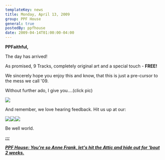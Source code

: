 ```yaml
---
templateKey: news
title: Monday, April 13, 2009
group: PPF House
general: true
postedBy: ppfhouse
date: 2009-04-14T01:00:00-04:00
---
```

**PPFaithful,**

The day has arrived!

As promised, 9 Tracks, completely original art and a special touch - **FREE!**

We sincerely hope you enjoy this and know, that this is just a pre-cursor to the mess we call '09.

Without further ado, I give you....(click pic)

[![](http://c3.ac-images.myspacecdn.com/images02/80/l_c90aa40974934091a999b0e7c771920a.jpg)](https://rcpt.yousendit.com/675308566/1cf686d422f78edbf95f79d4b3b10f56)

And remember, we love hearing feedback. Hit us up at our:

[![](http://masiaone.com/wp-content/themes/MASIA02/images/icon_facebook.jpg)](http://www.facebook.com/home.php#/pages/PPF-House/32210491219)[![](http://masiaone.com/wp-content/themes/MASIA02/images/icon_twitter.jpg)](http://www.twitter.com/ppfhouse)[![](http://masiaone.com/wp-content/themes/MASIA02/images/icon_myspace.jpg)](http://www.myspace.com/ppfhouse)

Be well world.

[***:::*** ](https://rcpt.yousendit.com/675308566/1cf686d422f78edbf95f79d4b3b10f56)

[***PPF House: You're so Anne Frank, let's hit the Attic and hide out for 'bout 2 weeks.***](https://rcpt.yousendit.com/675308566/1cf686d422f78edbf95f79d4b3b10f56)
